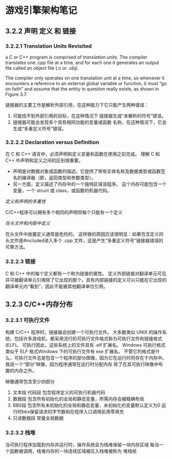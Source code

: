 # 游戏引擎架构笔记

## 3.2.2 声明 定义 和 链接

### 3.2.2.1 Translation Units Revisited

a C or C++ program is comprised of *translation units.* The compiler translates one .cpp file at a time, and for each one it generates an output file called an object file (.o or .obj).

The compiler only operates on one translation unit at a time, so whenever it encounters a reference to an external global variable or function, it must “go on faith” and assume that the entity in question really exists, as shown in Figure 3.7. 

链接器的主要工作是解析外部引用，在这种能力下它只能产生两种错误：

1. 可能找不到外部引用的目标，在这种情况下
   链接器生成“未解析的符号”错误。
2. 链接器可能会发现多个具有相同功能的变量或函数
   名称，在这种情况下，它会生成“多重定义符号”错误。

### 3.2.2.2 **Declaration versus Definition**

在 C 和 C++ 语言中，必须声明和定义变量和函数在使用之前完成。 理解 C 和 C++ 中声明和定义之间的区别很重要。

* 声明是对数据对象或函数的描述。它提供了带有实体名称及数据类型或函数签名的编译器（即，返回类型和参数类型）。
* 另一方面，定义描述了内存中的一个独特区域该程序。 这个内存可能包含一个变量，一个 struct 或 class，或函数的机器代码。

*定义和声明的多重性*

C/C++程序可以拥有多个相同的声明但每个只能有一个定义

*在头文件和内联中定义*

在头文件中放置定义通常是危险的。 这样做的原因应该很明显：如果包含定义的头文件是#included进入多个 .cpp 文件，这是产生“多重定义符号”链接器错误的可靠方法。

### 3.2.2.3 链接

C 和 C++ 中的每个定义都有一个称为链接的属性。 定义外部链接对翻译单元可见并可被翻译单元引用除了它出现的那个。具有内部链接的定义可以只能在它出现的翻译单元内“看到”，因此不能被其他翻译单位引用。

## 3.2.3 C/C++内存分布

### 3.2.3.1 可执行文件

构建 C/C++ 程序时，链接器会创建一个可执行文件。 大多数类似 UNIX 的操作系统，包括许多游戏机，都采用流行的可执行文件格式称为可执行文件和链接格式 (ELF)。 可执行因此，这些系统上的文件具有 .elf 扩展名。 Windows 可执行格式类似于 ELF 格式Windows 下的可执行文件有 exe 扩展名。 不管它的格式是什么，可执行文件总是包含一个程序的部分图像，因为它在运行时将存在于内存中。 我说一个“部分”映像，因为程序通常在运行时分配内存
除了在其可执行映像中布置的内存之外。

映像通常包含至少四部分

1. 文本段 代码段 包含程序定义的可执行机器代码
2. 数据段 包含所有初始化的全局和静态变量，所需内存会被精确布局 
3. BBS段 包含所有未初始化的全局和静态变量，未初始化的变量默认定义为0 运行时bbs保留请求的字节数和在程序入口调用前用零填充
4. 只读数据段 常量全局数据

### 3.2.3.2 栈堆

当可执行程序加载到内存并运行时，操作系统会为栈堆保留一块内存区域 每当一个函数被调用，栈堆内存的一块连续区域被压入栈堆被称为 堆栈帧